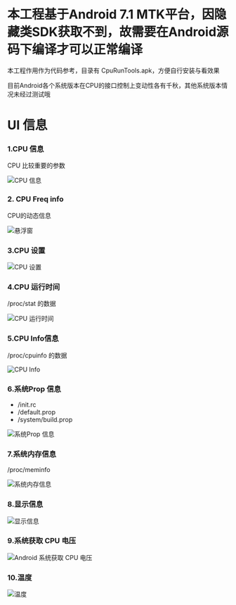 ﻿# 本工程基于Android 7.1 MTK平台，因隐藏类SDK获取不到，故需要在Android源码下编译才可以正常编译
本工程作用作为代码参考，目录有 CpuRunTools.apk，方便自行安装与看效果

目前Android各个系统版本在CPU的接口控制上变动性各有千秋，其他系统版本情况未经过测试哦

# UI 信息
### 1.CPU 信息
CPU 比较重要的参数

![CPU 信息](http://img.blog.csdn.net/20180131120128246?watermark/2/text/aHR0cDovL2Jsb2cuY3Nkbi5uZXQvc3U3NDk1MjA=/font/5a6L5L2T/fontsize/400/fill/I0JBQkFCMA==/dissolve/70/gravity/SouthEast)

### 2. CPU Freq info
CPU的动态信息

![悬浮窗](http://img.blog.csdn.net/20180202174301218?watermark/2/text/aHR0cDovL2Jsb2cuY3Nkbi5uZXQvc3U3NDk1MjA=/font/5a6L5L2T/fontsize/400/fill/I0JBQkFCMA==/dissolve/70/gravity/SouthEast)

### 3.CPU 设置

![CPU 设置](http://img.blog.csdn.net/20180206202427936?watermark/2/text/aHR0cDovL2Jsb2cuY3Nkbi5uZXQvc3U3NDk1MjA=/font/5a6L5L2T/fontsize/400/fill/I0JBQkFCMA==/dissolve/70/gravity/SouthEast)

### 4.CPU 运行时间

/proc/stat 的数据


![CPU 运行时间](https://raw.githubusercontent.com/sufadi/AndroidCpuTools/master/screenshot/CpuInfo.png)

### 5.CPU Info信息

/proc/cpuinfo 的数据

![CPU Info](https://raw.githubusercontent.com/sufadi/AndroidCpuTools/master/screenshot/CpuRuntime.png)

### 6.系统Prop 信息

- /init.rc
- /default.prop
- /system/build.prop


![系统Prop 信息](https://raw.githubusercontent.com/sufadi/AndroidCpuTools/master/screenshot/propifno.png)

### 7.系统内存信息

/proc/meminfo

![系统内存信息](https://raw.githubusercontent.com/sufadi/AndroidCpuTools/master/screenshot/meminfo.png)

### 8.显示信息

![显示信息](http://img.blog.csdn.net/20180127124900406?watermark/2/text/aHR0cDovL2Jsb2cuY3Nkbi5uZXQvc3U3NDk1MjA=/font/5a6L5L2T/fontsize/400/fill/I0JBQkFCMA==/dissolve/70/gravity/SouthEast)

### 9.系统获取 CPU 电压

![Android 系统获取 CPU 电压](http://img.blog.csdn.net/20180129202757300?watermark/2/text/aHR0cDovL2Jsb2cuY3Nkbi5uZXQvc3U3NDk1MjA=/font/5a6L5L2T/fontsize/400/fill/I0JBQkFCMA==/dissolve/70/gravity/SouthEast)

### 10.温度
![温度](http://img.blog.csdn.net/20180131114659734?watermark/2/text/aHR0cDovL2Jsb2cuY3Nkbi5uZXQvc3U3NDk1MjA=/font/5a6L5L2T/fontsize/400/fill/I0JBQkFCMA==/dissolve/70/gravity/SouthEast)